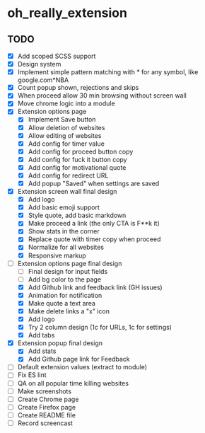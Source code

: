 # oh_really_extension

## TODO

- [x] Add scoped SCSS support
- [x] Design system
- [x] Implement simple pattern matching with * for any symbol, like google.com*NBA
- [x] Count popup shown, rejections and skips
- [x] When proceed allow 30 min browsing without screen wall
- [x] Move chrome logic into a module
- [x] Extension options page
  - [x] Implement Save button
  - [x] Allow deletion of websites
  - [x] Allow editing of websites
  - [x] Add config for timer value
  - [x] Add config for proceed button copy
  - [x] Add config for fuck it button copy
  - [x] Add config for motivational quote
  - [x] Add config for redirect URL
  - [x] Add popup "Saved" when settings are saved
- [x] Extension screen wall final design
  - [x] Add logo
  - [x] Add basic emoji support
  - [x] Style quote, add basic markdown
  - [x] Make proceed a link (the only CTA is F**k it)
  - [x] Show stats in the corner
  - [x] Replace quote with timer copy when proceed
  - [x] Normalize for all websites
  - [x] Responsive markup
- [ ] Extension options page final design
  - [ ] Final design for input fields
  - [ ] Add bg color to the page
  - [x] Add Github link and feedback link (GH issues)
  - [x] Animation for notification
  - [x] Make quote a text area
  - [x] Make delete links a "x" icon
  - [x] Add logo
  - [x] Try 2 column design (1c for URLs, 1c for settings)
  - [x] Add tabs
- [x] Extension popup final design
  - [x] Add stats
  - [x] Add Github page link for Feedback
- [ ] Default extension values (extract to module)
- [ ] Fix ES lint
- [ ] QA on all popular time killing websites
- [ ] Make screenshots
- [ ] Create Chrome page
- [ ] Create Firefox page
- [ ] Create README file
- [ ] Record screencast

